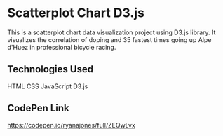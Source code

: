 # Scatterplot Chart D3.js

This is a scatterplot chart data visualization project using D3.js library. It visualizes the correlation of doping and 35 fastest times going up Alpe d'Huez in professional bicycle racing.

## Technologies Used

HTML CSS JavaScript D3.js

## CodePen Link

https://codepen.io/ryanajones/full/ZEQwLvx
